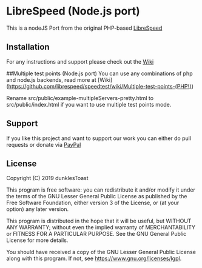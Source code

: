 # LibreSpeed (Node.js port)
This is a nodeJS Port from the original PHP-based [LibreSpeed](https://github.com/librespeed/speedtest)

## Installation
For any instructions and support please check out the [Wiki](https://github.com/librespeed/speedtest/wiki)

##Multiple test points (Node.js port)
You can use any combinations of php and node.js backends, read more at [Wiki](https://github.com/librespeed/speedtest/wiki/Multiple-test-points-(PHP\))

Rename src/public/example-multipleServers-pretty.html to src/public/index.html if you want to use multiple test points mode.

## Support
If you like this project and want to support our work you can either do pull requests or donate via [PayPal](https://paypal.me/dunklesToast) 

## License
Copyright (C) 2019 dunklesToast


This program is free software: you can redistribute it and/or modify
it under the terms of the GNU Lesser General Public License as published by
the Free Software Foundation, either version 3 of the License, or
(at your option) any later version.

This program is distributed in the hope that it will be useful,
but WITHOUT ANY WARRANTY; without even the implied warranty of
MERCHANTABILITY or FITNESS FOR A PARTICULAR PURPOSE.  See the
GNU General Public License for more details.

You should have received a copy of the GNU Lesser General Public License
along with this program.  If not, see <https://www.gnu.org/licenses/lgpl>.
